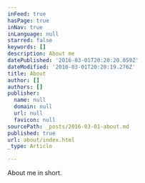 ```yaml
---
inFeed: true
hasPage: true
inNav: true
inLanguage: null
starred: false
keywords: []
description: About me
datePublished: '2016-03-01T20:20:20.059Z'
dateModified: '2016-03-01T20:20:19.276Z'
title: About
author: []
authors: []
publisher:
  name: null
  domain: null
  url: null
  favicon: null
sourcePath: _posts/2016-03-01-about.md
published: true
url: about/index.html
_type: Article

---
```

About me in short.